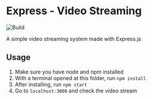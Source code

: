 # Express - Video Streaming

![Build](https://github.com/nickolasrm-Learn/Express-VideoStreaming/actions/workflows/coverage.yml/badge.svg)

A simple video streaming system made with Express.js

## Usage
1. Make sure you have node and npm installed
2. With a terminal opened at this folder, run `npm install`
3. After installing, run `npm start`
4. Go to `localhost:3000` and check the video stream